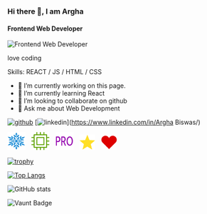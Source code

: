 ### Hi there 👋, I am Argha 
#### Frontend Web Developer
![Frontend Web Developer](https://arturssmirnovs.github.io/github-profile-readme-generator/images/banner.png)

love coding

Skills:  REACT / JS / HTML / CSS

- 🔭 I’m currently working on this page. 
- 🌱 I’m currently learning React 
- 👯 I’m looking to collaborate on github 
- 💬 Ask me about Web Development 


[<img src='https://cdn.jsdelivr.net/npm/simple-icons@3.0.1/icons/github.svg' alt='github' height='40'>](https://github.com/arghaREACT)  [<img src='https://cdn.jsdelivr.net/npm/simple-icons@3.0.1/icons/linkedin.svg' alt='linkedin' height='40'>](https://www.linkedin.com/in/Argha Biswas/)  

<a href='https://archiveprogram.github.com/'><img src='https://raw.githubusercontent.com/acervenky/animated-github-badges/master/assets/acbadge.gif' width='40' height='40'></a> <a href='https://docs.github.com/en/developers'><img src='https://raw.githubusercontent.com/acervenky/animated-github-badges/master/assets/devbadge.gif' width='40' height='40'></a> <a href='https://github.com/pricing'><img src='https://raw.githubusercontent.com/acervenky/animated-github-badges/master/assets/pro.gif' width='40' height='40'></a> <a href='https://stars.github.com/'><img src='https://raw.githubusercontent.com/acervenky/animated-github-badges/master/assets/starbadge.gif' width='35' height='35'></a> <a href='https://docs.github.com/en/github/supporting-the-open-source-community-with-github-sponsors'><img src='https://raw.githubusercontent.com/acervenky/animated-github-badges/master/assets/sponsorbadge.gif' width='35' height='35'></a> 

[![trophy](https://github-profile-trophy.vercel.app/?username=arghaREACT)](https://github.com/ryo-ma/github-profile-trophy)

[![Top Langs](https://github-readme-stats.vercel.app/api/top-langs/?username=arghaREACT)](https://github.com/anuraghazra/github-readme-stats)

![GitHub stats](https://github-readme-stats.vercel.app/api?username=arghaREACT&show_icons=true&count_private=true)  

![Vaunt Badge](https://api.vaunt.dev/v1/github/entities/arghaREACT/contributions?format=svg&private=true)  



